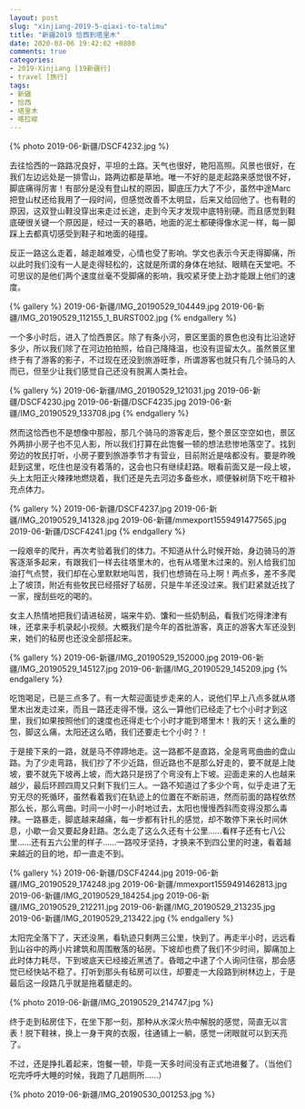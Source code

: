 ```yaml
---
layout: post
slug: "xinjiang-2019-5-qiaxi-to-talimu"
title: "新疆2019 恰西到塔里木"
date: 2020-03-06 19:42:02 +0800
comments: true
categories:
- 2019-Xinjiang [19新疆行]
- travel [旅行]
tags:
- 新疆
- 恰西
- 塔里木
- 喀拉峻
---
```


{% photo 2019-06-新疆/DSCF4232.jpg %}

去往恰西的一路路况良好，平坦的土路。天气也很好，艳阳高照。风景也很好，在我们左边远处是一排雪山，路两边都是草地。唯一不好的是走起路来感觉很不好，脚底痛得厉害！有部分是没有登山杖的原因，脚底压力大了不少，虽然中途Marc把登山杖还给我用了一段时间，但感觉改善不太明显，后来又给回他了。也有鞋的原因，这双登山鞋没穿出来走过长途，走到今天才发现中底特别硬。而且感觉到鞋底硬很关键一个原因是，经过一天的暴晒，地面的泥土都硬得像水泥一样，每一脚踩上去都真切感受到鞋子和地面的碰撞。

反正一路这么走着，越走越难受，心情也受了影响。学文也表示今天走得脚痛，所以此时我们没有一人是走得轻松的，这就是所谓的身体在地狱、眼睛在天堂吧。不可思议的是他们两个速度丝毫不受脚痛的影响，我咬紧牙使上劲才能跟上他们的速度。

<!-- more -->

{% gallery %}
2019-06-新疆/IMG_20190529_104449.jpg
2019-06-新疆/IMG_20190529_112155_1_BURST002.jpg
{% endgallery %}

一个多小时后，进入了恰西景区。除了有条小河，景区里面的景色也没有比沿途好多少，所以我们除了在河边拍拍照，给自己降降温，也没有逗留太久。虽然景区里终于有了游客的影子，不过现在还没到旅游旺季，所谓游客也就只有几个骑马的人而已，但至少让我们感觉自己还没有脱离人类社会。

{% gallery %}
2019-06-新疆/IMG_20190529_121031.jpg
2019-06-新疆/DSCF4230.jpg
2019-06-新疆/DSCF4235.jpg
2019-06-新疆/IMG_20190529_133708.jpg
{% endgallery %}

然而这恰西也不是想像中那般，那几个骑马的游客走后，整个景区空空如也，景区外两排小房子也不见人影，所以我们打算在此饱餐一顿的想法悲惨地落空了。找到旁边的牧民打听，小房子要到旅游季节才有营业，目前附近是啥都没有。要是昨晚赶到这里，吃住也是没有着落的，这会也只有继续赶路。眼看前面又是一段上坡，头上太阳正火辣辣地燃烧着，我们还是先去河边多备些水，顺便躲树荫下吃干粮补充点体力。

{% gallery %}
2019-06-新疆/DSCF4237.jpg
2019-06-新疆/IMG_20190529_141328.jpg
2019-06-新疆/mmexport1559491477565.jpg
2019-06-新疆/DSCF4241.jpg
{% endgallery %}

一段艰辛的爬升，再次考验着我们的体力。不知道从什么时候开始，身边骑马的游客逐渐多起来，有跟我们一样去往塔里木的，也有从塔里木过来的。别人给我们加油打气点赞，我们却在心里默默地叫苦，我们也想骑在马上啊！两点多，差不多爬上了坡顶，附近有些牧民已经搭好了毡房，只是牛羊还没过来。我们赶紧就近找了一家，搜刮些吃的喝的。

女主人热情地把我们请进毡房，端来牛奶、馕和一些奶制品，看我们吃得津津有味，还拿来手机录起小视频。大概我们是今年的首批游客，真正的游客大军还没到来，她们的毡房也还没全部搭起来。

{% gallery %}
2019-06-新疆/IMG_20190529_152000.jpg
2019-06-新疆/IMG_20190529_145127.jpg
2019-06-新疆/IMG_20190529_145209.jpg
{% endgallery %}

吃饱喝足，已是三点多了。有一大帮迎面徒步走来的人，说他们早上八点多就从塔里木出发走过来，而且一路还走得不慢。这么一算他们已经走了七个小时才到这里，我们如果按照他们的速度也还得走七个小时才能到塔里木！我的天！这么重的包，脚这么痛，太阳还这么晒，我们还要走七个小时？！

于是接下来的一路，就是马不停蹄地走。这一路都不是直路，全是弯弯曲曲的盘山路。为了少走弯路，我们抄了不少近路，但近路也不是那么好走的，要不就是上陡坡，要不就先下坡再上坡，而大路只是拐了个弯没有上下坡。迎面走来的人也越来越少，最后环顾四周又只剩下我们三人。一路不知道过了多少个弯，似乎走进了无穷无尽的死循环，虽然看着我们在轨迹上的位置在不断前进，然而前面的路程依然那么长，那么弯曲。时间一小时一小时地过去，太阳也慢慢西斜而变得没那么毒辣。一路暴走，脚底越来越痛，每一步都有针扎的感觉，却不敢停下来长时间休息，小歇一会又要起身赶路。怎么走了这么久还有十公里……看样子还有七八公里……还有五六公里的样子……一路咬牙坚持，才换来不到四公里的时速，看着越来越近的目的地，却一直走不到。

{% gallery %}
2019-06-新疆/DSCF4244.jpg
2019-06-新疆/IMG_20190529_174248.jpg
2019-06-新疆/mmexport1559491462813.jpg
2019-06-新疆/IMG_20190529_184254.jpg
2019-06-新疆/IMG_20190529_212211.jpg
2019-06-新疆/IMG_20190529_213235.jpg
2019-06-新疆/IMG_20190529_213422.jpg
{% endgallery %}

太阳完全落下了，天还没黑，看轨迹只剩两三公里，快到了。再走半小时，远远看到山谷中的两小片建筑和周围散落的毡房。下坡却也费了我们不少时间，脚痛加上此时体力耗尽，下到坡底天已经接近黑透了。昏暗之中逮了个人询问住宿，那会感觉已经快站不稳了。打听到那头有毡房可以住，却要走一大段路到树林边上，于是最后这一段路几乎就是拖着腿走的。

{% photo 2019-06-新疆/IMG_20190529_214747.jpg %}

终于走到毡房住下，在坐下那一刻，那种从水深火热中解脱的感觉，简直无以言表！脱下鞋袜，换上一身干爽的衣服，往通铺上一躺，感觉一闭眼就可以到天亮了。

不过，还是挣扎着起来，饱餐一顿，毕竟一天多时间没有正式地进餐了。（当他们吃完呼呼大睡的时候，我跑了几趟厕所……）

{% photo 2019-06-新疆/IMG_20190530_001253.jpg %}
